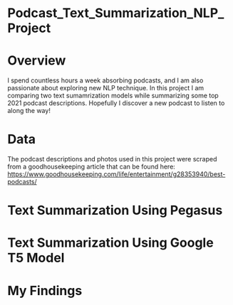 # Podcast_Text_Summarization_NLP_Project

# Overview
I spend countless hours a week absorbing podcasts, and I am also passionate about exploring new NLP technique. In this project I am comparing two text sumamrization models while summarizing some top 2021 podcast descriptions. Hopefully I discover a new podcast to listen to along the way!

# Data
The podcast descriptions and photos used in this project were scraped from a goodhousekeeping article that can be found here:
https://www.goodhousekeeping.com/life/entertainment/g28353940/best-podcasts/

# Text Summarization Using Pegasus

# Text Summarization Using Google T5 Model

# My Findings
